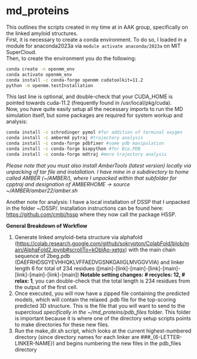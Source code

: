 # md_proteins
This outlines the scripts created in my time at in AAK group, specifically on the linked amyloid structures.  
First, it is necessary to create a conda environment. To do so, I loaded in a module for anaconda2023a via `module activate anaconda/2023a` on MIT SuperCloud.  
Then, to create the environment you do the following:
```bash
conda create -n openmm_env
conda activate openmm_env
conda install -c conda-forge openmm cudatoolkit=11.2
python -m openmm.testInstallation
```
This last line is optional, and double-check that your CUDA_HOME is pointed towards cuda-11.2 (frequently found in /usr/local/pkg/cuda).  
Now, you have quite easily setup all the necessary imports to run the MD simulation itself, but some packages are required for system workup and analysis:
```bash
conda install -c schrodinger pymol #for addition of terminal oxygen
conda install -c ambermd pytraj #trajectory analysis
conda install -c conda-forge pdbfixer #some pdb manipulation
conda install -c conda-forge biopython #for Bio.PDB
conda install -c conda-forge mdtraj #more trajectory analysis
```
_Please note that you must also install AmberTools (latest version) locally via unpacking of tar file and installation. I have mine in a subdirectory to home called AMBER (~/AMBER/), where I unpacked within that subfolder for cpptraj and designation of AMBERHOME -> source ~/AMBER/amber22/amber.sh_

Another note for analysis: I have a local installation of DSSP that I unpacked in the folder ~/DSSP/. Installation instructions can be found here: https://github.com/cmbi/hssp where they now call the package HSSP.


**General Breakdown of Workflow**
1. Generate linked amyloid-beta structure via alphafold (https://colab.research.google.com/github/sokrypton/ColabFold/blob/main/AlphaFold2.ipynb#scrollTo=kOblAo-xetgx) with the main chain sequence of 2beg.pdb (DAEFRHDSGYEVHHQKLVFFAEDVGSNKGAIIGLMVGGVVIA) and linker length 6 for total of 234 residues ([main]-[link]-[main]-[link]-[main]-[link]-[main]-[link]-[main]) **Notable setting changes: # recycles: 12, # relax: 1**, you can double-check that the total length is 234 residues from the output of the first cell.
2. Once executed, you will now have a zipped file containing the predicted models, which will contain the relaxed .pdb file for the top-scoring predicted 3D structure. This is the file that you will want to send to the supercloud _specifically in the ~/md_proteins/pdb_files_ folder. This folder is important because it is where one of the directory setup scripts points to make directories for these new files.
3. Run the make_dir.sh script, which looks at the current highest-numbered directory (since directory names for each linker are ###_{6-LETTER-LINKER-NAME}) and begins numbering the new files in the pdb_files directory 